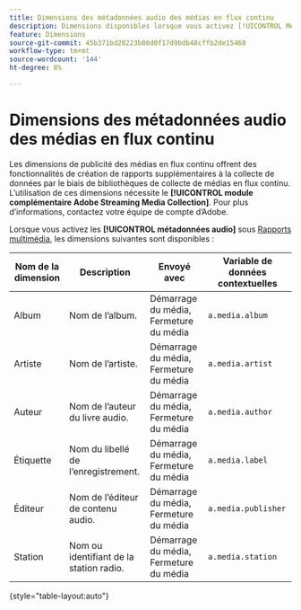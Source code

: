 ```yaml
---
title: Dimensions des métadonnées audio des médias en flux continu
description: Dimensions disponibles lorsque vous activez [!UICONTROL Métadonnées audio] pour une suite de rapports.
feature: Dimensions
source-git-commit: 45b371bd20223b86d0f17d9bdb48cffb2de15468
workflow-type: tm+mt
source-wordcount: '144'
ht-degree: 8%

---
```


# Dimensions des métadonnées audio des médias en flux continu

Les dimensions de publicité des médias en flux continu offrent des fonctionnalités de création de rapports supplémentaires à la collecte de données par le biais de bibliothèques de collecte de médias en flux continu. L’utilisation de ces dimensions nécessite le **[!UICONTROL module complémentaire Adobe Streaming Media Collection]**. Pour plus d’informations, contactez votre équipe de compte d’Adobe.

Lorsque vous activez les **[!UICONTROL métadonnées audio]** sous [Rapports multimédia](/help/admin/admin/c-manage-report-suites/c-edit-report-suites/media-management.md), les dimensions suivantes sont disponibles :

| Nom de la dimension | Description | Envoyé avec | Variable de données contextuelles |
| --- | --- | --- | --- |
| Album | Nom de l’album. | Démarrage du média, Fermeture du média | `a.media.album` |
| Artiste | Nom de l’artiste. | Démarrage du média, Fermeture du média | `a.media.artist` |
| Auteur | Nom de l’auteur du livre audio. | Démarrage du média, Fermeture du média | `a.media.author` |
| Étiquette | Nom du libellé de l’enregistrement. | Démarrage du média, Fermeture du média | `a.media.label` |
| Éditeur | Nom de l’éditeur de contenu audio. | Démarrage du média, Fermeture du média | `a.media.publisher` |
| Station | Nom ou identifiant de la station radio. | Démarrage du média, Fermeture du média | `a.media.station` |

{style="table-layout:auto"}
